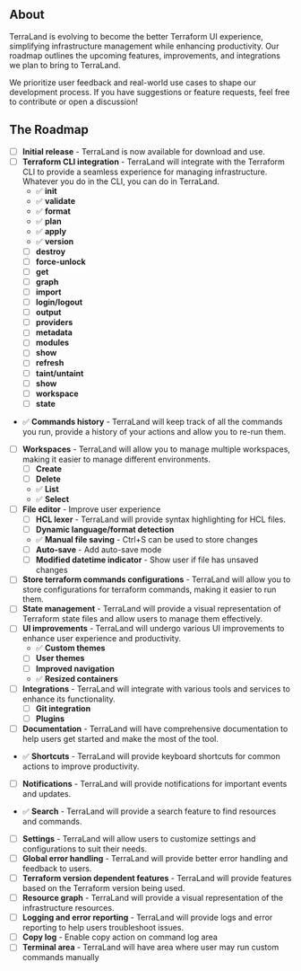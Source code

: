 ## About

TerraLand is evolving to become the better Terraform UI experience, simplifying infrastructure management while enhancing productivity. Our roadmap outlines the upcoming features, improvements, and integrations we plan to bring to TerraLand.

We prioritize user feedback and real-world use cases to shape our development process. If you have suggestions or feature requests, feel free to contribute or open a discussion!

## The Roadmap

- [ ] **Initial release** - TerraLand is now available for download and use. 
- [ ] **Terraform CLI integration** - TerraLand will integrate with the Terraform CLI to provide a seamless experience for managing infrastructure. Whatever you do in the CLI, you can do in TerraLand.
    - ✅ **init** 
    - ✅ **validate**
    - ✅ **format**
    - ✅ **plan**
    - ✅ **apply**
    - ✅ **version**
    - [ ] **destroy**
    - [ ] **force-unlock**
    - [ ] **get**
    - [ ] **graph**
    - [ ] **import**
    - [ ] **login/logout**
    - [ ] **output**
    - [ ] **providers**
    - [ ] **metadata**
    - [ ] **modules**
    - [ ] **show**
    - [ ] **refresh**
    - [ ] **taint/untaint**
    - [ ] **show**
    - [ ] **workspace**
    - [ ] **state**

- ✅ **Commands history** - TerraLand will keep track of all the commands you run, provide a history of your actions and allow you to re-run them.
- [ ] **Workspaces** - TerraLand will allow you to manage multiple workspaces, making it easier to manage different environments.
    - [ ] **Create**
    - [ ] **Delete**
    - ✅ **List**
    - ✅ **Select**
- [ ] **File editor** - Improve user experience 
    - [ ] **HCL lexer** - TerraLand will provide syntax highlighting for HCL files.
    - [ ] **Dynamic language/format detection**
    - ✅ **Manual file saving** - Ctrl+S can be used to store changes
    - [ ] **Auto-save** - Add auto-save mode
    - [ ] **Modified datetime indicator** - Show user if file has unsaved changes
- [ ] **Store terraform commands configurations** - TerraLand will allow you to store configurations for terraform commands, making it easier to run them.
- [ ] **State management** - TerraLand will provide a visual representation of Terraform state files and allow users to manage them effectively.
- [ ] **UI improvements** - TerraLand will undergo various UI improvements to enhance user experience and productivity.
    - ✅ **Custom themes**
    - [ ] **User themes**
    - [ ] **Improved navigation**
    - ✅ **Resized containers**
- [ ] **Integrations** - TerraLand will integrate with various tools and services to enhance its functionality.
    - [ ] **Git integration**
    - [ ] **Plugins**
- [ ] **Documentation** - TerraLand will have comprehensive documentation to help users get started and make the most of the tool.
- ✅ **Shortcuts** - TerraLand will provide keyboard shortcuts for common actions to improve productivity.
- [ ] **Notifications** - TerraLand will provide notifications for important events and updates.
- ✅ **Search** - TerraLand will provide a search feature to find resources and commands.
- [ ] **Settings** - TerraLand will allow users to customize settings and configurations to suit their needs.
- [ ] **Global error handling** - TerraLand will provide better error handling and feedback to users.
- [ ] **Terraform version dependent features** - TerraLand will provide features based on the Terraform version being used.
- [ ] **Resource graph** - TerraLand will provide a visual representation of the infrastructure resources.
- [ ] **Logging and error reporting** - TerraLand will provide logs and error reporting to help users troubleshoot issues.
- [ ] **Copy log** - Enable copy action on command log area
- [ ] **Terminal area** - TerraLand will have area where user may run custom commands manually